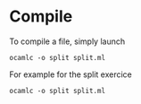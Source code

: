 # Compile

To compile a file, simply launch

```
ocamlc -o split split.ml
```

For example for the split exercice

```
ocamlc -o split split.ml
```
